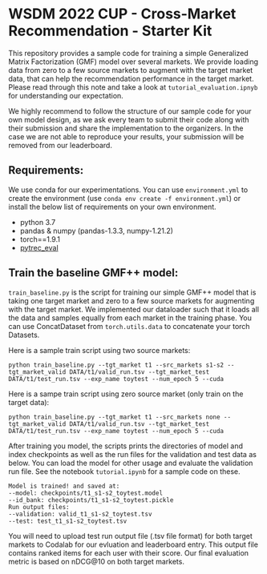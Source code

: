 # WSDM 2022 CUP - Cross-Market Recommendation - Starter Kit 
This repository provides a sample code for training a simple Generalized Matrix Factorization (GMF) model over several markets. We provide loading data from zero to a few source markets to augment with the target market data, that can help the recommendation performance in the target market. Please read through this note and take a look at `tutorial_evaluation.ipnyb` for understanding our expectation. 

We highly recommend to follow the structure of our sample code for your own model design, as we ask every team to submit their code along with their submission and share the implementation to the organizers. In the case we are not able to reproduce your results, your submission will be removed from our leaderboard.   


## Requirements:
We use conda for our experimentations. You can use `environment.yml` to create the environment (use `conda env create -f environment.yml`) or install the below list of requirements on your own environment. 

- python 3.7 
- pandas & numpy (pandas-1.3.3, numpy-1.21.2)
- torch==1.9.1
- [pytrec_eval](https://github.com/cvangysel/pytrec_evaln)




## Train the baseline GMF++ model:
`train_baseline.py` is the script for training our simple GMF++ model that is taking one target market and zero to a few source markets for augmenting with the target market. We implemented our dataloader such that it loads all the data and samples equally from each market in the training phase. You can use ConcatDataset from `torch.utils.data` to concatenate your torch Datasets. 


Here is a sample train script using two source markets:

    python train_baseline.py --tgt_market t1 --src_markets s1-s2 --tgt_market_valid DATA/t1/valid_run.tsv --tgt_market_test DATA/t1/test_run.tsv --exp_name toytest --num_epoch 5 --cuda
    
Here is a sampe train script using zero source market (only train on the target data):

    python train_baseline.py --tgt_market t1 --src_markets none --tgt_market_valid DATA/t1/valid_run.tsv --tgt_market_test DATA/t1/test_run.tsv --exp_name toytest --num_epoch 5 --cuda


After training you model, the scripts prints the directories of model and index checkpoints as well as the run files for the validation and test data as below. You can load the model for other usage and evaluate the validation run file. See the notebook `tutorial.ipynb` for a sample code on these. 

    Model is trained! and saved at:
    --model: checkpoints/t1_s1-s2_toytest.model
    --id_bank: checkpoints/t1_s1-s2_toytest.pickle
    Run output files:
    --validation: valid_t1_s1-s2_toytest.tsv
    --test: test_t1_s1-s2_toytest.tsv
    
You will need to upload test run output file (.tsv file format) for both target markets to Codalab for our evluation and leaderboard entry. This output file contains ranked items for each user with their score. Our final evaluation metric is based on nDCG@10 on both target markets.   


